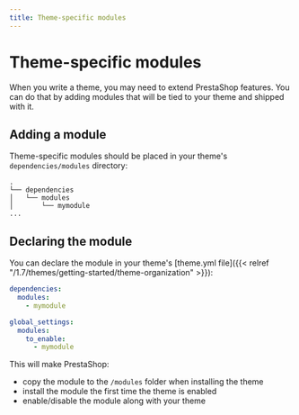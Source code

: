 ```yaml
---
title: Theme-specific modules
---
```


# Theme-specific modules

When you write a theme, you may need to extend PrestaShop features. You can do that by adding modules that will be tied to your theme and shipped with it.

## Adding a module

Theme-specific modules should be placed in your theme's `dependencies/modules` directory:

```
.
└── dependencies
│   └── modules
│       └── mymodule
...
```


## Declaring the module

You can declare the module in your theme's [theme.yml file]({{< relref "/1.7/themes/getting-started/theme-organization" >}}):

```yaml
dependencies:
  modules:
    - mymodule

global_settings:
  modules:
    to_enable:
      - mymodule
```

This will make PrestaShop:
- copy the module to the `/modules` folder when installing the theme
- install the module the first time the theme is enabled
- enable/disable the module along with your theme
